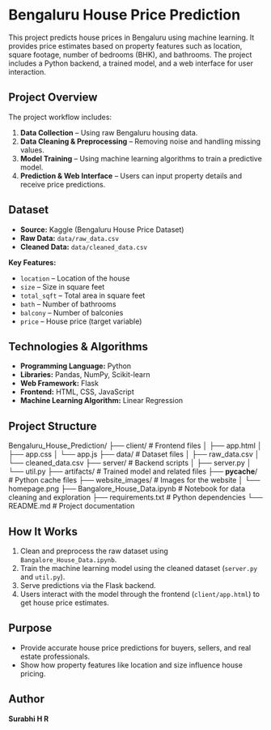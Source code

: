 # Bengaluru House Price Prediction

This project predicts house prices in Bengaluru using machine learning. It provides price estimates based on property features such as location, square footage, number of bedrooms (BHK), and bathrooms. The project includes a Python backend, a trained model, and a web interface for user interaction.

## Project Overview

The project workflow includes:

1. **Data Collection** – Using raw Bengaluru housing data.  
2. **Data Cleaning & Preprocessing** – Removing noise and handling missing values.  
3. **Model Training** – Using machine learning algorithms to train a predictive model.  
4. **Prediction & Web Interface** – Users can input property details and receive price predictions.  

## Dataset

- **Source:** Kaggle (Bengaluru House Price Dataset)  
- **Raw Data:** `data/raw_data.csv`  
- **Cleaned Data:** `data/cleaned_data.csv`  

**Key Features:**
- `location` – Location of the house  
- `size` – Size in square feet  
- `total_sqft` – Total area in square feet  
- `bath` – Number of bathrooms  
- `balcony` – Number of balconies  
- `price` – House price (target variable)  

## Technologies & Algorithms

- **Programming Language:** Python  
- **Libraries:** Pandas, NumPy, Scikit-learn  
- **Web Framework:** Flask  
- **Frontend:** HTML, CSS, JavaScript  
- **Machine Learning Algorithm:** Linear Regression  

## Project Structure

Bengaluru_House_Prediction/
├── client/                  # Frontend files
│   ├── app.html
│   ├── app.css
│   └── app.js
├── data/                    # Dataset files
│   ├── raw_data.csv
│   └── cleaned_data.csv
├── server/                  # Backend scripts
│   ├── server.py
│   └── util.py
├── artifacts/               # Trained model and related files
├── **pycache**/             # Python cache files
├── website_images/          # Images for the website
│   └── homepage.png
├── Bangalore_House_Data.ipynb  # Notebook for data cleaning and exploration
├── requirements.txt         # Python dependencies
└── README.md                # Project documentation

## How It Works

1. Clean and preprocess the raw dataset using `Bangalore_House_Data.ipynb`.  
2. Train the machine learning model using the cleaned dataset (`server.py` and `util.py`).  
3. Serve predictions via the Flask backend.  
4. Users interact with the model through the frontend (`client/app.html`) to get house price estimates.  

## Purpose

- Provide accurate house price predictions for buyers, sellers, and real estate professionals.  
- Show how property features like location and size influence house pricing.  

## Author

**Surabhi H R**  
